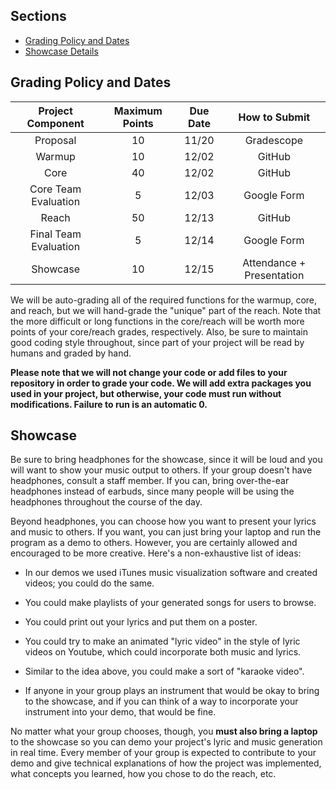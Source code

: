 ## Sections

- [Grading Policy and Dates](#grading-policy-and-dates)
- [Showcase Details](#showcase)

## Grading Policy and Dates

| Project Component   | Maximum Points | Due Date | How to Submit |
|:-------------------:|:--------------:|:--------:|:-------------:|
|Proposal             |      10         |  11/20   | Gradescope |
|Warmup               |      10        |   12/02  |GitHub         |
|Core                 |      40        |    12/02   |GitHub         |
|Core Team Evaluation |      5         |    12/03   |Google Form        |
|Reach                |      50        |     12/13    |GitHub         |
|Final Team Evaluation|      5         |     12/14    |Google Form        |
|Showcase             |      10        |    12/15     |Attendance + Presentation     |

We will be auto-grading all of the required functions for the warmup, core, and reach, but we will hand-grade the "unique" part of the reach. Note that the more difficult or long functions in the core/reach will be worth more points of your core/reach grades, respectively. Also, be sure to maintain good coding style throughout, since part of your project will be read by humans and graded by hand.

**Please note that we will not change your code or add files to your repository in order to grade your code. We will add extra packages you used in your project, but otherwise, your code must run without modifications. Failure to run is an automatic 0.**

## Showcase

Be sure to bring headphones for the showcase, since it will be loud and you will want to show your music output to others. If your group doesn't have headphones, consult a staff member. If you can, bring over-the-ear headphones instead of earbuds, since many people will be using the headphones throughout the course of the day.

Beyond headphones, you can choose how you want to present your lyrics and music to others. If you want, you can just bring your laptop and run the program as a demo to others. However, you are certainly allowed and encouraged to be more creative. Here's a non-exhaustive list of ideas:

- In our demos we used iTunes music visualization software and created videos; you could do the same.

- You could make playlists of your generated songs for users to browse.

- You could print out your lyrics and put them on a poster.

- You could try to make an animated "lyric video" in the style of lyric videos on Youtube, which could incorporate both music and lyrics. 

- Similar to the idea above, you could make a sort of "karaoke video".

- If anyone in your group plays an instrument that would be okay to bring to the showcase, and if you can think of a way to incorporate your instrument into your demo, that would be fine. 

No matter what your group chooses, though, you **must also bring a laptop** to the showcase so you can demo your project's lyric and music generation in real time. Every member of your group is expected to contribute to your demo and give technical explanations of how the project was implemented, what concepts you learned, how you chose to do the reach, etc.
